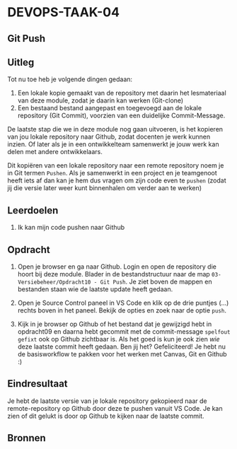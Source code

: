 # DEVOPS-TAAK-04

## Git Push

## Uitleg

Tot nu toe heb je volgende dingen gedaan:
1. Een lokale kopie gemaakt van de repository met daarin het lesmateriaal van deze module, zodat je daarin kan werken (Git-clone)
2. Een bestaand bestand aangepast en toegevoegd aan de lokale repository (Git Commit), voorzien van een duidelijke Commit-Message.

De laatste stap die we in deze module nog gaan uitvoeren, is het kopieren van jou lokale repository naar Github, zodat docenten je werk kunnen inzien. Of later als je in een ontwikkelteam samenwerkt je jouw werk kan delen met andere ontwikkelaars.

Dit kopiëren van een lokale repository naar een remote repository noem je in Git termen `Pushen`. Als je samenwerkt in een project en je teamgenoot heeft iets af dan kan je hem dus vragen om zijn code even te `pushen` (zodat jij die versie later weer kunt binnenhalen om verder aan te werken)

## Leerdoelen

1. Ik kan mijn code pushen naar Github

## Opdracht

1. Open je browser en ga naar Github. Login en open de repository die hoort bij deze module. Blader in de bestandstructuur naar de map `03-Versiebeheer/Opdracht10 - Git Push`. Je ziet boven de mappen en bestanden staan wie de laatste update heeft gedaan.
   
2. Open je Source Control paneel in VS Code en klik op de drie puntjes (...) rechts boven in het paneel. Bekijk de opties en zoek naar de optie `push`.
   
3. Kijk in je browser op Github of het bestand dat je gewijzigd hebt in opdracht09 en daarna hebt gecommit met de commit-message `spelfout gefixt` ook op Github zichtbaar is. Als het goed is kun je ook zien *wie* deze laatste commit heeft gedaan. Ben jij het? Gefeliciteerd! Je hebt nu de basisworkflow te pakken voor het werken met Canvas, Git en Github :) 

## Eindresultaat

Je hebt de laatste versie van je lokale repository gekopieerd naar de remote-repository op Github door deze te pushen vanuit VS Code. 
Je kan zien of dit gelukt is door op Github te kijken naar de laatste commit.

## Bronnen
